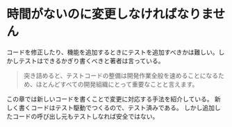 # 時間がないのに変更しなければなりません

コードを修正したり、機能を追加するときにテストを追加すべきかは難しい。しかしテストはできるかぎり書くべきと著者は言っている。

> 突き詰めると、テストコードの整備は開発作業全般を速めることになるため、ほとんどすべての開発組織にとって重要なことと言えます。

この章では新しいコードを書くことで変更に対応する手法を紹介している。
新しく書くコードはテスト駆動でつくるので、テスト済みである。
しかし追加したコードの呼び出し元もテストしなれば安全ではない。
